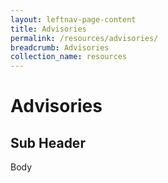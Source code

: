 ```yaml
---
layout: leftnav-page-content
title: Advisories
permalink: /resources/advisories/
breadcrumb: Advisories
collection_name: resources
---
```


# Advisories

## Sub Header

Body